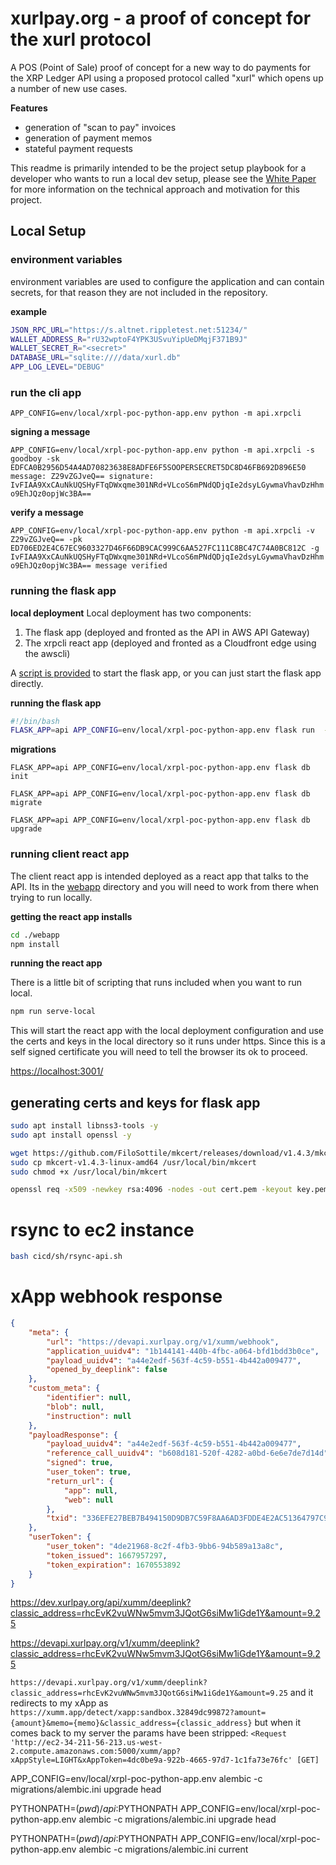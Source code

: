# xurlpay.org - a proof of concept for the xurl protocol
A POS (Point of Sale) proof of concept for a new way to do payments for the XRP Ledger API using a proposed protocol called "xurl" which opens up a number of new use cases.

**Features**

* generation of "scan to pay" invoices
* generation of payment memos
* stateful payment requests

This readme is primarily intended to be the project setup playbook for a developer who wants to run a local dev setup, please see the [White Paper](./docs/whitepaper.md) for more information on the technical approach and motivation for this project.

## Local Setup

### environment variables
environment variables are used to configure the application and can contain secrets, for that reason they are not included in the repository.

**example**

```bash
JSON_RPC_URL="https://s.altnet.rippletest.net:51234/"
WALLET_ADDRESS_R="rU32wptoF4YPK3USvuYipUeDMqjF371B9J"
WALLET_SECRET_R="<secret>"
DATABASE_URL="sqlite:////data/xurl.db"
APP_LOG_LEVEL="DEBUG"
```

### run the cli app
`APP_CONFIG=env/local/xrpl-poc-python-app.env python -m api.xrpcli`

**signing a message**

`APP_CONFIG=env/local/xrpl-poc-python-app.env python -m api.xrpcli -s goodboy -sk EDFCA0B2956D54A4AD70823638E8ADFE6F5SOOPERSECRET5DC8D46FB692D896E50
message: Z29vZGJveQ== signature: IvFIAA9XxCAuNkUQSHyFTqDWxqme301NRd+VLcoS6mPNdQDjqIe2dsyLGywmaVhavDzHhmo9EhJQz0opjWc3BA==`

**verify a message**

`APP_CONFIG=env/local/xrpl-poc-python-app.env python -m api.xrpcli -v Z29vZGJveQ== -pk ED706ED2E4C67EC9603327D46F66DB9CAC999C6AA527FC111C8BC47C74A0BC812C -g IvFIAA9XxCAuNkUQSHyFTqDWxqme301NRd+VLcoS6mPNdQDjqIe2dsyLGywmaVhavDzHhmo9EhJQz0opjWc3BA==
message verified`

### running the flask app

**local deployment**
Local deployment has two components:

1. The flask app (deployed and fronted as the API in AWS API Gateway)
2. The xrpcli react app (deployed and fronted as a Cloudfront edge using the awscli)

A [script is provided](./app.sh) to start the flask app, or you can just start the flask app directly.

**running the flask app**

```bash
#!/bin/bash
FLASK_APP=api APP_CONFIG=env/local/xrpl-poc-python-app.env flask run  --host=0.0.0.0 --port=5000 --cert=cert.pem --key=key.pem --debugger --reload
```

**migrations**
```
FLASK_APP=api APP_CONFIG=env/local/xrpl-poc-python-app.env flask db init

FLASK_APP=api APP_CONFIG=env/local/xrpl-poc-python-app.env flask db migrate

FLASK_APP=api APP_CONFIG=env/local/xrpl-poc-python-app.env flask db upgrade
```


### running client react app
The client react app is intended deployed as a react app that talks to the API. Its in the [webapp](./webapp) directory and you will need to work from there when trying to run locally.

**getting the react app installs**

```bash
cd ./webapp
npm install
```

**running the react app**

There is a little bit of scripting that runs included when you want to run local.

```bash
npm run serve-local
```

This will start the react app with the local deployment configuration and use the certs and keys in the local directory so it runs under https. Since this is a self signed certificate you will need to tell the browser its ok to proceed.

[https://localhost:3001/](https://localhost:3001/)

## generating certs and keys for flask app

```bash
sudo apt install libnss3-tools -y
sudo apt install openssl -y

wget https://github.com/FiloSottile/mkcert/releases/download/v1.4.3/mkcert-v1.4.3-linux-amd64
sudo cp mkcert-v1.4.3-linux-amd64 /usr/local/bin/mkcert
sudo chmod +x /usr/local/bin/mkcert

openssl req -x509 -newkey rsa:4096 -nodes -out cert.pem -keyout key.pem -days 365 -subj "/C=US/ST=Oregon/L=Portland/O=XurlPay.org/CN=dev-xurlpay.org"

```

# rsync to ec2 instance

```bash
bash cicd/sh/rsync-api.sh
```

# xApp webhook response

```json
{
    "meta": {
        "url": "https://devapi.xurlpay.org/v1/xumm/webhook",
        "application_uuidv4": "1b144141-440b-4fbc-a064-bfd1bdd3b0ce",
        "payload_uuidv4": "a44e2edf-563f-4c59-b551-4b442a009477",
        "opened_by_deeplink": false
    },
    "custom_meta": {
        "identifier": null,
        "blob": null,
        "instruction": null
    },
    "payloadResponse": {
        "payload_uuidv4": "a44e2edf-563f-4c59-b551-4b442a009477",
        "reference_call_uuidv4": "b608d181-520f-4282-a0bd-6e6e7de7d14d",
        "signed": true,
        "user_token": true,
        "return_url": {
            "app": null,
            "web": null
        },
        "txid": "336EFE27BEB7B494150D9DB7C59F8AA6AD3FDDE4E2AC51364797C9EBEF0BD599"
    },
    "userToken": {
        "user_token": "4de21968-8c2f-4fb3-9bb6-94b589a13a8c",
        "token_issued": 1667957297,
        "token_expiration": 1670553892
    }
}
```


https://dev.xurlpay.org/api/xumm/deeplink?classic_address=rhcEvK2vuWNw5mvm3JQotG6siMw1iGde1Y&amount=9.25

https://devapi.xurlpay.org/v1/xumm/deeplink?classic_address=rhcEvK2vuWNw5mvm3JQotG6siMw1iGde1Y&amount=9.25


`https://devapi.xurlpay.org/v1/xumm/deeplink?classic_address=rhcEvK2vuWNw5mvm3JQotG6siMw1iGde1Y&amount=9.25` and it redirects to my xApp as `https://xumm.app/detect/xapp:sandbox.32849dc99872?amount={amount}&memo={memo}&classic_address={classic_address}` but when it comes back to my server the params have been stripped: `<Request 'http://ec2-34-211-56-213.us-west-2.compute.amazonaws.com:5000/xumm/app?xAppStyle=LIGHT&xAppToken=4dc0be9a-922b-4665-97d7-1c1fa73e76fc' [GET]` 

APP_CONFIG=env/local/xrpl-poc-python-app.env alembic -c migrations/alembic.ini upgrade head


PYTHONPATH=$(pwd)/api:$PYTHONPATH APP_CONFIG=env/local/xrpl-poc-python-app.env  alembic -c migrations/alembic.ini upgrade head

PYTHONPATH=$(pwd)/api:$PYTHONPATH APP_CONFIG=env/local/xrpl-poc-python-app.env  alembic -c migrations/alembic.ini current